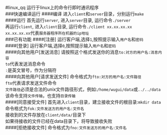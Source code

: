 #linux_qq
运行于linux上的命令行即时通讯程序<br>
###快速编译运行
####编译
进入`client`和`server`目录，分别运行`make`<br>
####运行
首先运行`server`, 进入`server`目录, 运行命令`./server`<br>
再运行`client`, 进入`client`目录, 运行命令`./client xx.xx.xx.xx`<br>
`xx.xx.xx.xx`代表`服务器程序所在机器的ip地址`<br>
###已有功能
####[注册]
运行客户端,选择`1`,按照提示输入`用户名`和`密码`<br>
####[登录]
运行客户端,选择`0`,按照提示输入`用户名`和`密码`<br>
####向其他用户[发送消息]
请按照这个格式发送你的消息`to:对方的用户名:消息内容`<br>
`to`代表发送消息命令<br>
`:`是英文冒号，作为分隔符<br>
####向其他用户[请求发送文件]
命令格式为`fto:对方的用户名:文件路径`<br>
`fto`代表请求发送文件命令<br>
`文件路径`必须是合法的unix文件路径形式，例如:`/home/wugui/data`或`../../data`<br>
该命令支持`文件传输`，也支持`目录传输`<br>
####[同意接受文件]
首先进入`client`目录，建立接收文件的根目录:`mkdir data`<br>
命令格式为`fok:文件发送方的用户名:文件名`<br>
接收到的文件存放在`client/data/`目录下<br>
如果待接收的文件已经在data目录下，将导致接收失败<br>
####[拒绝接收文件]
命令格式为`fno:文件发送方的用户名:文件名`<br>
